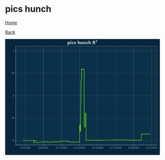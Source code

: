 # pics hunch

[Home](../index.md)

[Back](pics.md)

![hunch R²](../images/pics_hunch_RSq.png "hunch R²")

